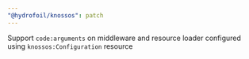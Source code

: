 ```yaml
---
"@hydrofoil/knossos": patch
---
```


Support `code:arguments` on middleware and resource loader configured using `knossos:Configuration` resource
